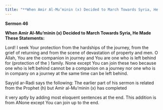 ```yaml
---
title: "**When Amir Al-Mu’minin (x) Decided to March Towards Syria, He Made These Statements:**" 
---
```

**Sermon 46**

**When Amir Al\-Mu’minin \(x\) Decided to March Towards Syria, He Made These Statements:**

Lord\! I seek Your protection from the hardships of the journey, from the grief of returning and from the scene of devastation of property and men\. O Allah, You are the companion in journey and You are one who is left behind for \(protection of the \) family\. None except You can join these two because one who is left behind cannot be a companion on a journey nor one who is in company on a journey at the same time can be left behind\.

Sayyid ar\-Radi says the following: The earlier part of his sermon is related from the Prophet \(h\) but Amir al\-Mu’minin \(x\) has completed

<a id="page427"></a>it very aptly by adding most eloquent sentences at the end\. This addition is from ANone except You can join up to the end\.

